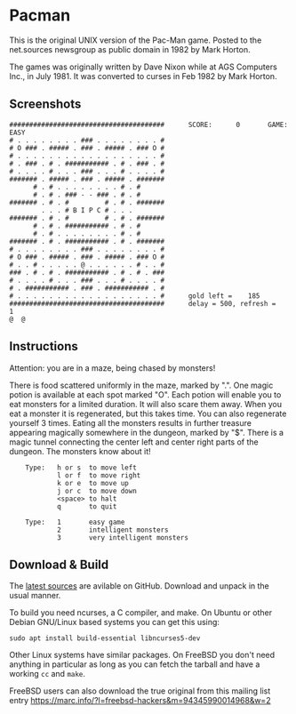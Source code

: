Pacman
======

This is the original UNIX version of the Pac-Man game.  Posted to the
net.sources newsgroup as public domain in 1982 by Mark Horton.

The games was originally written by Dave Nixon while at AGS Computers
Inc., in July 1981.  It was converted to curses in Feb 1982 by Mark
Horton.


Screenshots
-----------

```
#######################################      SCORE:      0       GAME: EASY
# . . . . . . . . ### . . . . . . . . #
# O ### . ##### . ### . ##### . ### O #
# . . . . . . . . . . . . . . . . . . #
# . ### . # . ########### . # . ### . #
# . . . . # . . . ### . . . # . . . . #
####### . ##### . ### . ##### . #######
      # . # . . . . . . . . # . #
      # . # . ### - - ### . # . #
####### . # . #         # . # . #######
        . . . # B I P C # . . .
####### . # . #         # . # . #######
      # . # . ########### . # . #
      # . # . . . . . . . . # . #
####### . # . ########### . # . #######
# . . . . . . . . ### . . . . . . . . #
# O ### . ##### . ### . ##### . ### O #
# . . # . . . . . @ . . . . . . # . . #
### . # . # . ########### . # . # . ###
# . . . . # . . . ### . . . # . . . . #
# . ########### . ### . ########### . #
# . . . . . . . . . . . . . . . . . . #      gold left =    185
#######################################      delay = 500, refresh =   1
@  @

```


Instructions
------------

Attention: you are in a maze, being chased by monsters!

There is food scattered uniformly in the maze, marked by ".".
One magic potion is available at each spot marked "O". Each potion will
enable you to eat monsters for a limited duration. It will also
scare them away. When you eat a monster it is regenerated, but this takes
time. You can also regenerate yourself 3 times. Eating all the monsters
results in further treasure appearing magically somewhere in the dungeon,
marked by "$". There is a magic tunnel connecting the center left and
center right parts of the dungeon. The monsters know about it!

        Type:   h or s  to move left
                l or f  to move right
                k or e  to move up
                j or c  to move down
                <space> to halt
                q       to quit

        Type:   1       easy game
                2       intelligent monsters
                3       very intelligent monsters


Download & Build
----------------

The [latest sources][master] are avilable on GitHub.  Download and
unpack in the usual manner.

To build you need ncurses, a C compiler, and make.  On Ubuntu or other
Debian GNU/Linux based systems you can get this using:

    sudo apt install build-essential libncurses5-dev

Other Linux systems have similar packages.  On FreeBSD you don't need
anything in particular as long as you can fetch the tarball and have
a working `cc` and `make`.

FreeBSD users can also download the true original from this mailing
list entry https://marc.info/?l=freebsd-hackers&m=94345990014968&w=2

[master]: https://github.com/troglobit/pacman/archive/master.tar.gz
